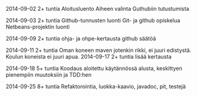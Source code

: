 2014-09-02
  2+ tuntia
    Aloitusluento
    Aiheen valinta
    Guthubiin tutustumista
    
2014-09-03
  2+ tuntia
    Github-tunnusten luonti
    Git- ja github opiskelua
    Netbeans-projektin luonti
    
2014-09-09
  2+ tuntia
    ohja- ja ohpe-kertausta
    github säätöä
    
2014-09-11
  2+ tuntia
    Oman koneen maven jotenkin rikki, ei juuri edistystä.
    Koulun koneista ei juuri apua.
2014-09-17
  2+ tuntia
    lisää kertausta
    
2014-09-18
  5+ tuntia
    Koodaus aloitettu käytännössä alusta, keskittyen pienempiin muutoksiin ja TDD:hen

2014-09-25
  8+ tuntia
    Refaktorointia, luokka-kaavio, javadoc, pit, testejä
